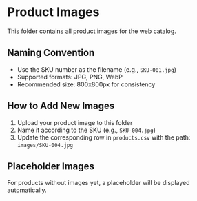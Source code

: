 # Product Images

This folder contains all product images for the web catalog.

## Naming Convention
- Use the SKU number as the filename (e.g., `SKU-001.jpg`)
- Supported formats: JPG, PNG, WebP
- Recommended size: 800x800px for consistency

## How to Add New Images
1. Upload your product image to this folder
2. Name it according to the SKU (e.g., `SKU-004.jpg`)
3. Update the corresponding row in `products.csv` with the path: `images/SKU-004.jpg`

## Placeholder Images
For products without images yet, a placeholder will be displayed automatically.